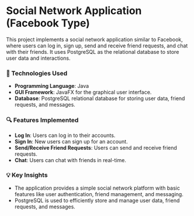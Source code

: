 # Social Network Application (Facebook Type)

This project implements a social network application similar to Facebook, where users can log in, sign up, send and receive friend requests, and chat with their friends. It uses PostgreSQL as the relational database to store user data and interactions.

### 🚀 Technologies Used
- **Programming Language**: Java
- **GUI Framework**: JavaFX for the graphical user interface.
- **Database**: PostgreSQL relational database for storing user data, friend requests, and messages.

### 🔍 Features Implemented
- **Log In**: Users can log in to their accounts.
- **Sign In**: New users can sign up for an account.
- **Send/Receive Friend Requests**: Users can send and receive friend requests.
- **Chat**: Users can chat with friends in real-time.

### 💡 Key Insights
- The application provides a simple social network platform with basic features like user authentication, friend management, and messaging.
- PostgreSQL is used to efficiently store and manage user data, friend requests, and messages.
